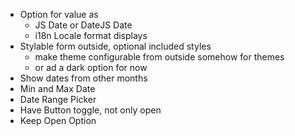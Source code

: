 - Option for value as
  - JS Date or DateJS Date
  - i18n Locale format displays
- Stylable form outside, optional included styles
  - make theme configurable from outside somehow for themes
  - or ad a dark option for now
- Show dates from other months
- Min and Max Date
- Date Range Picker
- Have Button toggle, not only open
- Keep Open Option
